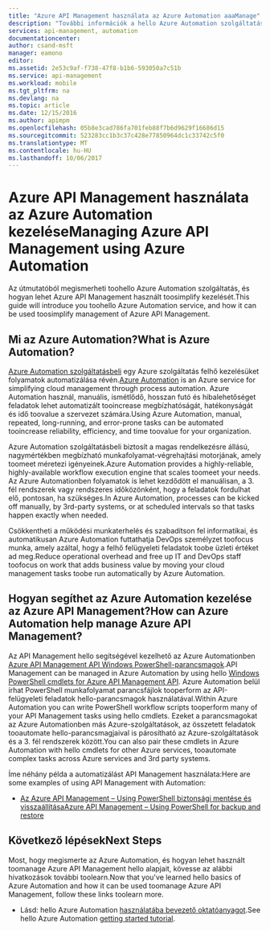 ```yaml
---
title: "Azure API Management használata az Azure Automation aaaManage"
description: "További információk a hello Azure Automation szolgáltatás hogyan lehet használt toomanage Azure API Management."
services: api-management, automation
documentationcenter: 
author: csand-msft
manager: eamono
editor: 
ms.assetid: 2e53c9af-f738-47f8-b1b6-593050a7c51b
ms.service: api-management
ms.workload: mobile
ms.tgt_pltfrm: na
ms.devlang: na
ms.topic: article
ms.date: 12/15/2016
ms.author: apimpm
ms.openlocfilehash: 05b8e3cad786fa701feb88f7b6d9629f16686d15
ms.sourcegitcommit: 523283cc1b3c37c428e77850964dc1c33742c5f0
ms.translationtype: MT
ms.contentlocale: hu-HU
ms.lasthandoff: 10/06/2017
---
```

# <a name="managing-azure-api-management-using-azure-automation"></a><span data-ttu-id="ad08e-103">Azure API Management használata az Azure Automation kezelése</span><span class="sxs-lookup"><span data-stu-id="ad08e-103">Managing Azure API Management using Azure Automation</span></span>
<span data-ttu-id="ad08e-104">Az útmutatóból megismerheti toohello Azure Automation szolgáltatás, és hogyan lehet Azure API Management használt toosimplify kezelését.</span><span class="sxs-lookup"><span data-stu-id="ad08e-104">This guide will introduce you toohello Azure Automation service, and how it can be used toosimplify management of Azure API Management.</span></span>

## <a name="what-is-azure-automation"></a><span data-ttu-id="ad08e-105">Mi az Azure Automation?</span><span class="sxs-lookup"><span data-stu-id="ad08e-105">What is Azure Automation?</span></span>
<span data-ttu-id="ad08e-106">[Azure Automation szolgáltatásbeli](https://azure.microsoft.com/services/automation/) egy Azure szolgáltatás felhő kezelésüket folyamatok automatizálása révén.</span><span class="sxs-lookup"><span data-stu-id="ad08e-106">[Azure Automation](https://azure.microsoft.com/services/automation/) is an Azure service for simplifying cloud management through process automation.</span></span> <span data-ttu-id="ad08e-107">Azure Automation használ, manuális, ismétlődő, hosszan futó és hibalehetőséget feladatok lehet automatizált tooincrease megbízhatóságát, hatékonyságát és idő toovalue a szervezet számára.</span><span class="sxs-lookup"><span data-stu-id="ad08e-107">Using Azure Automation, manual, repeated, long-running, and error-prone tasks can be automated tooincrease reliability, efficiency, and time toovalue for your organization.</span></span>

<span data-ttu-id="ad08e-108">Azure Automation szolgáltatásbeli biztosít a magas rendelkezésre állású, nagymértékben megbízható munkafolyamat-végrehajtási motorjának, amely toomeet méretezi igényeinek.</span><span class="sxs-lookup"><span data-stu-id="ad08e-108">Azure Automation provides a highly-reliable, highly-available workflow execution engine that scales toomeet your needs.</span></span> <span data-ttu-id="ad08e-109">Az Azure Automationben folyamatok is lehet kezdődött el manuálisan, a 3. fél rendszerek vagy rendszeres időközönként, hogy a feladatok fordulhat elő, pontosan, ha szükséges.</span><span class="sxs-lookup"><span data-stu-id="ad08e-109">In Azure Automation, processes can be kicked off manually, by 3rd-party systems, or at scheduled intervals so that tasks happen exactly when needed.</span></span>

<span data-ttu-id="ad08e-110">Csökkentheti a működési munkaterhelés és szabadítson fel informatikai, és automatikusan Azure Automation futtathatja DevOps személyzet toofocus munka, amely azáltal, hogy a felhő felügyeleti feladatok toobe üzleti értéket ad meg.</span><span class="sxs-lookup"><span data-stu-id="ad08e-110">Reduce operational overhead and free up IT and DevOps staff toofocus on work that adds business value by moving your cloud management tasks toobe run automatically by Azure Automation.</span></span>

## <a name="how-can-azure-automation-help-manage-azure-api-management"></a><span data-ttu-id="ad08e-111">Hogyan segíthet az Azure Automation kezelése az Azure API Management?</span><span class="sxs-lookup"><span data-stu-id="ad08e-111">How can Azure Automation help manage Azure API Management?</span></span>
<span data-ttu-id="ad08e-112">Az API Management hello segítségével kezelhető az Azure Automationben [Azure API Management API Windows PowerShell-parancsmagok](https://azure.microsoft.com/updates/full-set-of-windows-powershell-cmdlets-for-azure-api-management-api/).</span><span class="sxs-lookup"><span data-stu-id="ad08e-112">API Management can be managed in Azure Automation by using hello [Windows PowerShell cmdlets for Azure API Management API](https://azure.microsoft.com/updates/full-set-of-windows-powershell-cmdlets-for-azure-api-management-api/).</span></span> <span data-ttu-id="ad08e-113">Azure Automation belül írhat PowerShell munkafolyamat parancsfájlok tooperform az API-felügyeleti feladatok hello-parancsmagok használatával.</span><span class="sxs-lookup"><span data-stu-id="ad08e-113">Within Azure Automation you can write PowerShell workflow scripts tooperform many of your API Management tasks using hello cmdlets.</span></span> <span data-ttu-id="ad08e-114">Ezeket a parancsmagokat az Azure Automationben más Azure-szolgáltatások, az összetett feladatok tooautomate hello-parancsmagjaival is párosítható az Azure-szolgáltatások és a 3. fél rendszerek között.</span><span class="sxs-lookup"><span data-stu-id="ad08e-114">You can also pair these cmdlets in Azure Automation with hello cmdlets for other Azure services, tooautomate complex tasks across Azure services and 3rd party systems.</span></span>

<span data-ttu-id="ad08e-115">Íme néhány példa a automatizálást API Management használata:</span><span class="sxs-lookup"><span data-stu-id="ad08e-115">Here are some examples of using API Management with Automation:</span></span>

* [<span data-ttu-id="ad08e-116">Az Azure API Management – Using PowerShell biztonsági mentése és visszaállítása</span><span class="sxs-lookup"><span data-stu-id="ad08e-116">Azure API Management – Using PowerShell for backup and restore</span></span>](https://blogs.msdn.microsoft.com/katriend/2015/10/02/azure-api-management-using-powershell-for-backup-and-restore/)

## <a name="next-steps"></a><span data-ttu-id="ad08e-117">Következő lépések</span><span class="sxs-lookup"><span data-stu-id="ad08e-117">Next Steps</span></span>
<span data-ttu-id="ad08e-118">Most, hogy megismerte az Azure Automation, és hogyan lehet használt toomanage Azure API Management hello alapjait, kövesse az alábbi hivatkozások további toolearn.</span><span class="sxs-lookup"><span data-stu-id="ad08e-118">Now that you've learned hello basics of Azure Automation and how it can be used toomanage Azure API Management, follow these links toolearn more.</span></span>

* <span data-ttu-id="ad08e-119">Lásd: hello Azure Automation [használatába bevezető oktatóanyagot](../automation/automation-first-runbook-graphical.md).</span><span class="sxs-lookup"><span data-stu-id="ad08e-119">See hello Azure Automation [getting started tutorial](../automation/automation-first-runbook-graphical.md).</span></span>

